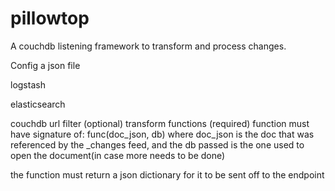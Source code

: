 pillowtop
=========

A couchdb listening framework to transform and process changes.

Config a json file

logstash

elasticsearch

couchdb url
filter (optional)
transform functions (required)
function must have signature of:
func(doc_json, db)
where doc_json is the doc that was referenced by the _changes feed, and the db passed is the one used to open the document(in case more needs to be done)

the function must return a json dictionary for it to be sent off to the endpoint
